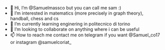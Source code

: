 - 👋 Hi, I’m @Samuelmassco but you can call me sam :)
- 👀 I’m interested in matematics (more precisely in graph theory), handball, chess and cs 
- 🌱 I’m currently learning enginering in politecnico di torino 
- 💞️ I’m looking to collaborate on anything where i can be useful
- 📫 How to reach me contact me on telegram if you want @Samuel_co17 or instagram @samuelcoriat_

<!---
Samuelmassco/Samuelmassco is a ✨ special ✨ repository because its `README.md` (this file) appears on your GitHub profile.
You can click the Preview link to take a look at your changes.
--->
